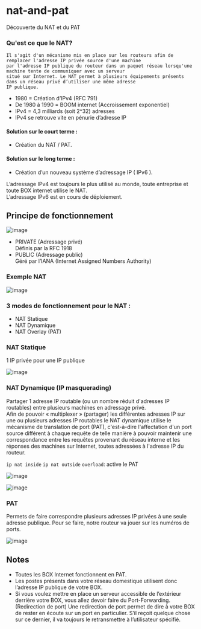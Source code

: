 # nat-and-pat
Découverte du NAT et du PAT

### Qu'est ce que le NAT?
```
Il s'agit d'un mécanisme mis en place sur les routeurs afin de remplacer l'adresse IP privée source d'une machine
par l'adresse IP publique du routeur dans un paquet réseau lorsqu'une machine tente de communiquer avec un serveur
situé sur Internet. Le NAT permet à plusieurs équipements présents dans un réseau privé d’utiliser une même adresse
IP publique.
```

* 1980 =  Création d’IPv4 (RFC 791)
* De 1980 à 1990 = BOOM internet (Accroissement exponentiel)
* IPv4 = 4,3 milliards (soit 2^32) adresses
* IPv4 se retrouve vite en pénurie d’adresse IP

#### Solution sur le court terme :
* Création du NAT / PAT.

#### Solution sur le long terme :
* Création d’un nouveau système d’adressage IP ( IPv6 ).

L’adressage IPv4 est toujours le plus utilisé au monde, toute entreprise et toute BOX internet utilise le NAT.<br>
L’adressage IPv6 est en cours de déploiement.


## Principe de fonctionnement

![image](https://user-images.githubusercontent.com/83721477/171190838-3c5ed222-2886-4849-806f-ef0a250c7ea1.png)

* PRIVATE (Adressage privé)<br>
Définis par la RFC 1918
* PUBLIC (Adressage public) <br>
Géré par l’IANA (Internet Assigned Numbers Authority)

### Exemple NAT

![image](https://user-images.githubusercontent.com/83721477/171194866-22e078e3-58de-448d-9698-3b65c8b41c78.png)

### 3 modes de fonctionnement pour le NAT :
* NAT Statique
* NAT Dynamique
* NAT Overlay (PAT)

### NAT Statique

1 IP privée pour une IP publique

![image](https://user-images.githubusercontent.com/83721477/171199078-4660eab4-4279-4095-b621-796e7ad87190.png)

### NAT Dynamique (IP masquerading)
Partager 1 adresse IP routable (ou un nombre réduit d'adresses IP routables) entre plusieurs machines en adressage privé.<br>
Afin de pouvoir « multiplexer » (partager) les différentes adresses IP sur une ou plusieurs adresses IP routables le NAT dynamique utilise le mécanisme de translation de port (PAT), c'est-à-dire l'affectation d'un port source différent à chaque requête de telle manière à pouvoir maintenir une
correspondance entre les requêtes provenant du réseau interne et les réponses des machines sur Internet, toutes adressées à l'adresse IP du routeur.

`ip nat inside`
`ip nat outside`
`overload`: active le PAT

![image](https://user-images.githubusercontent.com/83721477/171650249-5c66fd4c-9d65-4839-9f0c-91f0373fa9a9.png)


![image](https://user-images.githubusercontent.com/83721477/171199441-0e18ed38-dec6-41a4-8088-bb4ede1633c1.png)

### PAT
Permets de faire correspondre plusieurs adresses IP privées à une seule adresse publique.
Pour se faire, notre routeur va jouer sur les numéros de ports.

![image](https://user-images.githubusercontent.com/83721477/171199758-ea5bd70c-f74b-4382-b44a-73dff486aa64.png)

## Notes
* Toutes les BOX Internet fonctionnent en PAT.
* Les postes présents dans votre réseau domestique utilisent donc l’adresse IP publique de votre BOX.
* Si vous voulez mettre en place un serveur accessible de l’extérieur derrière votre BOX, vous allez devoir faire du Port-Forwarding. (Redirection de port) Une redirection de port permet de dire à votre BOX de rester en écoute sur un port en particulier. S’il reçoit quelque chose sur ce dernier, il va toujours le retransmettre à l’utilisateur spécifié.

